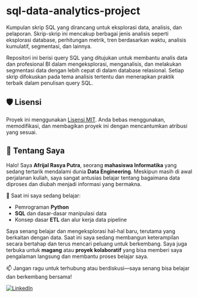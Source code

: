 # sql-data-analytics-project

Kumpulan skrip SQL yang dirancang untuk eksplorasi data, analisis, dan pelaporan. Skrip-skrip ini mencakup berbagai jenis analisis seperti eksplorasi database, perhitungan metrik, tren berdasarkan waktu, analisis kumulatif, segmentasi, dan lainnya.

Repositori ini berisi query SQL yang ditujukan untuk membantu analis data dan profesional BI dalam mengeksplorasi, menganalisis, dan melakukan segmentasi data dengan lebih cepat di dalam database relasional. Setiap skrip difokuskan pada tema analisis tertentu dan menerapkan praktik terbaik dalam penulisan query SQL.

## 🛡️ Lisensi

Proyek ini menggunakan [Lisensi MIT](LICENSE). Anda bebas menggunakan, memodifikasi, dan membagikan proyek ini dengan mencantumkan atribusi yang sesuai.

## 🌟 Tentang Saya

Halo! Saya **Afrijal Rasya Putra**, seorang **mahasiswa Informatika** yang sedang tertarik mendalami dunia **Data Engineering**. Meskipun masih di awal perjalanan kuliah, saya sangat antusias belajar tentang bagaimana data diproses dan diubah menjadi informasi yang bermakna.

📌 Saat ini saya sedang belajar:
- Pemrograman **Python**
- **SQL** dan dasar-dasar manipulasi data
- Konsep dasar **ETL** dan alur kerja data pipeline

Saya senang belajar dan mengeksplorasi hal-hal baru, terutama yang berkaitan dengan data. Saat ini saya sedang membangun keterampilan secara bertahap dan terus mencari peluang untuk berkembang. Saya juga terbuka untuk **magang** atau **proyek kolaboratif** yang bisa memberi saya pengalaman langsung dan membantu proses belajar saya.

📫 Jangan ragu untuk terhubung atau berdiskusi—saya senang bisa belajar dan berkembang bersama!

[![LinkedIn](https://img.shields.io/badge/LinkedIn-0077B5?style=for-the-badge&logo=linkedin&logoColor=white)](https://www.linkedin.com/in/afrijalrasyaputra/)
